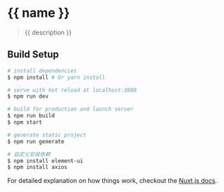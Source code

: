 # {{ name }}

> {{ description }}

## Build Setup

``` bash
# install dependencies
$ npm install # Or yarn install

# serve with hot reload at localhost:3000
$ npm run dev

# build for production and launch server
$ npm run build
$ npm start

# generate static project
$ npm run generate

# 自定义安装依赖
$ npm install element-ui
$ npm install axios
```

For detailed explanation on how things work, checkout the [Nuxt.js docs](https://github.com/nuxt/nuxt.js).

